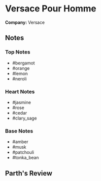 # Versace Pour Homme

**Company:** Versace

## Notes

### Top Notes
- #bergamot
- #orange
- #lemon
- #neroli

### Heart Notes
- #jasmine
- #rose
- #cedar
- #clary_sage

### Base Notes
- #amber
- #musk
- #patchouli
- #tonka_bean

## Parth's Review

<!-- Add your review here -->

